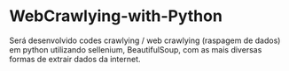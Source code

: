 # WebCrawlying-with-Python

Será desenvolvido codes crawlying / web crawlying (raspagem de dados) em python utilizando sellenium, BeautifulSoup, com as mais diversas formas de extrair dados da internet. 
